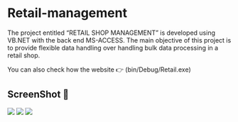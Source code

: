 # Retail-management
The project entitled “RETAIL SHOP MANAGEMENT” is developed using VB.NET with the back end MS-ACCESS. The main objective of this project is to provide flexible data handling over handling bulk data processing in a retail shop.


You can also check how the website :point_right:  (bin/Debug/Retail.exe)

## ScreenShot :camera_flash:
![](https://github.com//images/3.png)
![](https://github.com/yogeshnile/Twitter-Sentiment-Analysis-on-Flask-App/blob/master/images/4.png)
![](https://github.com/yogeshnile/Twitter-Sentiment-Analysis-on-Flask-App/blob/master/images/5.png)


